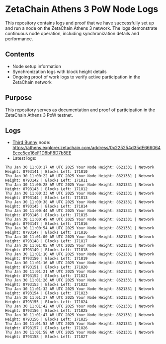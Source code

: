 # ZetaChain Athens 3 PoW Node Logs
This repository contains logs and proof that we have successfully set up and run a node on the ZetaChain Athens 3 network. The logs demonstrate continuous node operation, including synchronization details and performance.

## Contents
- Node setup information
- Synchronization logs with block height details
- Ongoing proof of work logs to verify active participation in the ZetaChain network

## Purpose
This repository serves as documentation and proof of participation in the ZetaChain Athens 3 PoW testnet.

## Logs

- [Third Bunny](https://thirdbunny.xyz/) node: https://athens.explorer.zetachain.com/address/0x225254d35dE666064Eccc5ce16eF1D8bF8D7b5EE
- Latest logs:
```
Thu Jan 30 11:00:17 AM UTC 2025 Your Node Height: 8621331 | Network Height: 8793141 | Blocks Left: 171810
Thu Jan 30 11:00:22 AM UTC 2025 Your Node Height: 8621331 | Network Height: 8793142 | Blocks Left: 171811
Thu Jan 30 11:00:28 AM UTC 2025 Your Node Height: 8621331 | Network Height: 8793143 | Blocks Left: 171812
Thu Jan 30 11:00:33 AM UTC 2025 Your Node Height: 8621331 | Network Height: 8793144 | Blocks Left: 171813
Thu Jan 30 11:00:38 AM UTC 2025 Your Node Height: 8621331 | Network Height: 8793145 | Blocks Left: 171814
Thu Jan 30 11:00:44 AM UTC 2025 Your Node Height: 8621331 | Network Height: 8793146 | Blocks Left: 171815
Thu Jan 30 11:00:49 AM UTC 2025 Your Node Height: 8621331 | Network Height: 8793147 | Blocks Left: 171816
Thu Jan 30 11:00:54 AM UTC 2025 Your Node Height: 8621331 | Network Height: 8793147 | Blocks Left: 171816
Thu Jan 30 11:01:00 AM UTC 2025 Your Node Height: 8621331 | Network Height: 8793148 | Blocks Left: 171817
Thu Jan 30 11:01:05 AM UTC 2025 Your Node Height: 8621331 | Network Height: 8793149 | Blocks Left: 171818
Thu Jan 30 11:01:10 AM UTC 2025 Your Node Height: 8621331 | Network Height: 8793150 | Blocks Left: 171819
Thu Jan 30 11:01:16 AM UTC 2025 Your Node Height: 8621331 | Network Height: 8793151 | Blocks Left: 171820
Thu Jan 30 11:01:21 AM UTC 2025 Your Node Height: 8621331 | Network Height: 8793152 | Blocks Left: 171821
Thu Jan 30 11:01:26 AM UTC 2025 Your Node Height: 8621331 | Network Height: 8793153 | Blocks Left: 171822
Thu Jan 30 11:01:32 AM UTC 2025 Your Node Height: 8621331 | Network Height: 8793154 | Blocks Left: 171823
Thu Jan 30 11:01:37 AM UTC 2025 Your Node Height: 8621331 | Network Height: 8793155 | Blocks Left: 171824
Thu Jan 30 11:01:42 AM UTC 2025 Your Node Height: 8621331 | Network Height: 8793156 | Blocks Left: 171825
Thu Jan 30 11:01:47 AM UTC 2025 Your Node Height: 8621331 | Network Height: 8793156 | Blocks Left: 171825
Thu Jan 30 11:01:53 AM UTC 2025 Your Node Height: 8621331 | Network Height: 8793157 | Blocks Left: 171826
Thu Jan 30 11:01:58 AM UTC 2025 Your Node Height: 8621331 | Network Height: 8793158 | Blocks Left: 171827
```
